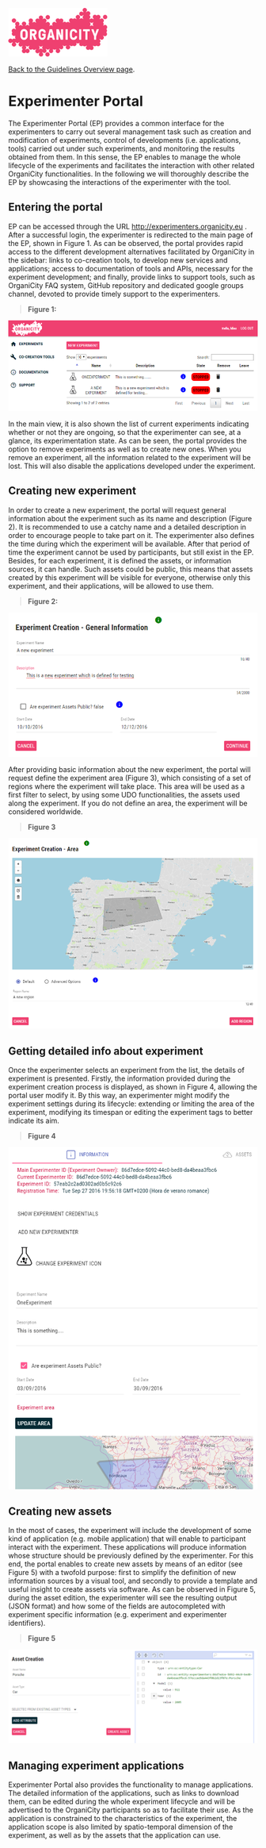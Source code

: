 ![Organicity logo](../images/organicity_logo_pink_100.png)

[Back to the Guidelines Overview page](https://organicityeu.github.io/).

# Experimenter Portal

The Experimenter Portal (EP) provides a common interface for the experimenters to carry out several management task such as creation and modification of experiments, control of developments (i.e. applications, tools) carried out under such experiments, and monitoring the results obtained from them. In this sense, the EP enables to manage the whole lifecycle of the experiments and facilitates the interaction with other related OrganiCity functionalities. In the following we will thoroughly describe the EP by showcasing the interactions of the experimenter with the tool.

## Entering the portal
EP can be accessed through the URL http://experimenters.organicity.eu . After a successful login, the experimenter is redirected to the main page of the EP, shown in Figure 1. As can be observed, the portal provides rapid access to the different development alternatives facilitated by OrganiCity in the sidebar: links to co-creation tools, to develop new services and applications; access to documentation of tools and APIs, necessary for the experiment development; and finally, provide links to support tools, such as OrganiCity FAQ system, GitHub repository and dedicated google groups channel, devoted to provide timely support to the experimenters.

> **Figure 1:**

![alt text](../images/01-Portal_main.png)

In the main view, it is also shown the list of current experiments indicating whether or not they are ongoing, so that the experimenter can see, at a glance, its experimentation state. As can be seen, the portal provides the option to remove experiments as well as to create new ones. When you remove an experiment, all the information related to the experiment will be lost. This will also disable the applications developed under the experiment.

## Creating new experiment
In order to create a new experiment, the portal will request general information about the experiment such as its name and description (Figure 2). It is recommended to use a catchy name and a detailed description in order to encourage people to take part on it. The experimenter also defines the time during which the experiment will be available. After that period of time the experiment cannot be used by participants, but still exist in the EP. Besides, for each experiment, it is defined the assets, or information sources, it can handle. Such assets could be public, this means that assets created by this experiment will be visible for everyone, otherwise only this experiment, and their applications, will be allowed to use them.

> **Figure 2:**

![alt text](../images/02-Create_experiment.png)

After providing basic information about the new experiment, the portal will request define the experiment area (Figure 3), which consisting of a set of regions where the experiment will take place. This area will be used as a first filter to select, by using some UDO functionalities, the assets used along the experiment. If you do not define an area, the experiment will be considered worldwide.

> **Figure 3**

![alt text](../images/03-Define_area.png)

## Getting detailed info about experiment
Once the experimenter selects an experiment from the list, the details of experiment is presented. Firstly, the information provided during the experiment creation process is displayed, as shown in Figure 4, allowing the portal user modify it. By this way, an experimenter might modify the experiment settings during its lifecycle: extending or limiting the area of the experiment, modifying its timespan or editing the experiment tags to better indicate its aim.

> **Figure 4**

![alt text](../images/04-Exp_info.png)

## Creating new assets
In the most of cases, the experiment will include the development of some kind of application (e.g. mobile application) that will enable to participant interact with the experiment. These applications will produce information whose structure should be previously defined by the experimenter. For this end, the portal enables to create new assets by means of an editor (see Figure 5) with a twofold purpose: first to simplify the definition of new information sources by a visual tool, and secondly to provide a template and useful insight to create assets via software. As can be observed in Figure 5, during the asset edition, the experimenter will see the resulting output (JSON format) and how some of the fields are autocompleted with experiment specific information (e.g. experiment and experimenter identifiers).

> **Figure 5**

![alt text](../images/05-Create_assets.png)

## Managing experiment applications
Experimenter Portal also provides the functionality to manage applications. The detailed information of the applications, such as links to download them, can be edited during the whole experiment lifecycle and will be advertised to the OrganiCity participants so as to facilitate their use. As the application is constrained to the characteristics of the experiment, the application scope is also limited by spatio-temporal dimension of the experiment, as well as by the assets that the application can use.

